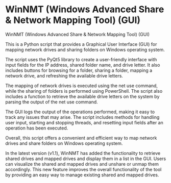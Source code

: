 # WinNMT (Windows Advanced Share & Network Mapping Tool) (GUI)

WinNMT (Windows Advanced Share & Network Mapping Tool) (GUI)


This is a Python script that provides a Graphical User Interface (GUI) for mapping network drives and sharing folders on Windows operating system.

The script uses the PyQt5 library to create a user-friendly interface with input fields for the IP address, shared folder name, and drive letter. It also includes buttons for browsing for a folder, sharing a folder, mapping a network drive, and refreshing the available drive letters.

The mapping of network drives is executed using the net use command, while the sharing of folders is performed using PowerShell. The script also includes a function to retrieve the available drive letters on the system by parsing the output of the net use command.

The GUI logs the output of the operations performed, making it easy to track any issues that may arise. The script includes methods for handling user input, starting and stopping threads, and resetting input fields after an operation has been executed.

Overall, this script offers a convenient and efficient way to map network drives and share folders on Windows operating system.

In the latest version (v1.1), WinNMT has added the functionality to retrieve shared drives and mapped drives and display them in a list in the GUI. Users can visualize the shared and mapped drives and unshare or unmap them accordingly. This new feature improves the overall functionality of the tool by providing an easy way to manage existing shared and mapped drives.
